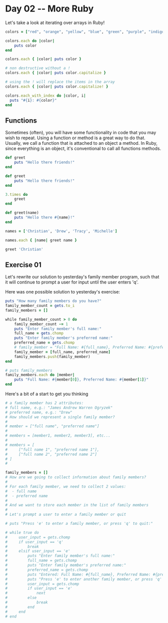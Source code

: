 # Day 02 -- More Ruby

Let's take a look at iterating over arrays in Ruby! 

```ruby
colors = ["red", "orange", "yellow", "blue", "green", "purple", "indigo", "violet"]

colors.each do |color|
    puts color
end

colors.each { |color| puts color }

# non destructive without a !
colors.each { |color| puts color.capitalize }

# using the ! will replace the items in the array
colors.each { |color| puts color.capitalize! }

colors.each_with_index do |color, i|
  puts "#{i}: #{color}"
end
```

## Functions

Sometimes (often), you will have some functionality in code that you may wish to repeat. Using a function or method is a great way to do that. Usually, we call a function that is attached to an object a method. In Ruby, since everything is an object, it's conventional to call all functions methods.

```ruby
def greet
    puts "Hello there friends!"
end

def greet
    puts "Hello there friends!"
end

3.times do 
    greet
end

def greet(name)
    puts "Hello there #{name}!"
end

names = ['Christian', 'Drew', 'Tracy', 'Michelle']

names.each { |name| greet name }

greet 'Christian'

```

## Exercise 01

Let's rewrite our solution to yesterday's family member program, such that it will continue to prompt a user for input until the user enters 'q'.

Here was one possible solution to yesterday's exercise:
```ruby
puts "How many family members do you have?"
family_member_count = gets.to_i
family_members = []

while family_member_count > 0 do
    family_member_count -= 1
    puts "Enter family member's full name:"
    full_name = gets.chomp
    puts "Enter family member's preferred name:"
    preferred_name = gets.chomp
    # family_member = "Full Name: #{full_name}, Preferred Name: #{preferred_name}"
    family_member = [full_name, preferred_name]
    family_members.push(family_member)
end

# puts family_members
family_members.each do |member|
    puts "Full Name: #{member[0]}, Preferred Name: #{member[1]}"
end
```

Here's a bit of a start to get you thinking
```ruby
# a family member has 2 attributes:
# full name, e.g.: "James Andrew Warren Ogryzek"
# preferred name, e.g.: "Drew"
# How should we represent a single family member?
# 
# member = ["full name", "preferred name"]
#
# members = [member1, member2, member3], etc...
#
# members = [
#     ["full name 1", "preferred name 1"], 
#     ["full name 2", "preferred name 2"]
# ]
#

family_members = []
# How are we going to collect information about family members?
#
# For each family member, we need to collect 2 values:
#  - full name
#  - preferred name
#
# And we want to store each member in the list of family members
#
# Let's prompt a user to enter a family member or quit

# puts "Press 'e' to enter a family member, or press 'q' to quit:"

# while true do
#     user_input = gets.chomp
#     if user_input == 'q'
#         break
#     elsif user_input == 'e'
#         puts "Enter family member's full name:"
#         full_name = gets.chomp
#         puts "Enter family member's preferred name:"
#         preferred_name = gets.chomp
#         puts "Entered: Full Name: #{full_name}, Preferred Name: #{preferred_name}"
#         puts "Press 'e' to enter another family member, or press 'q' to quit:"
#         user_input = gets.chomp
#         if user_input == 'e'
#             next
#         else
#             break
#         end
#     end
# end


```
